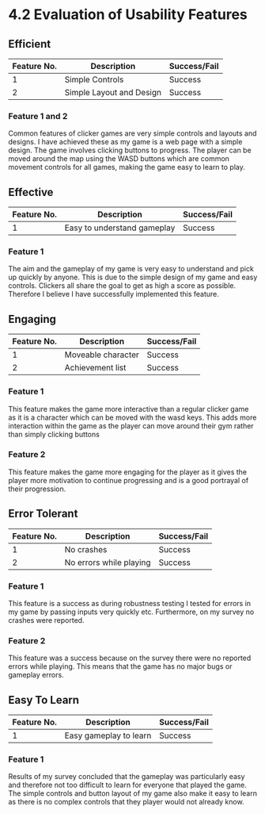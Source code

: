 # 4.2 Evaluation of Usability Features

## Efficient

| Feature No. | Description              | Success/Fail |
| ----------- | ------------------------ | ------------ |
| 1           | Simple Controls          | Success      |
| 2           | Simple Layout and Design | Success      |

### Feature 1 and 2

Common features of clicker games are very simple controls and layouts and designs. I have achieved these as my game is a web page with a simple design. The game involves clicking buttons to progress. The player can be moved around the map using the WASD buttons which are common movement controls for all games, making the game easy to learn to play.

## Effective

| Feature No. | Description                 | Success/Fail |
| ----------- | --------------------------- | ------------ |
| 1           | Easy to understand gameplay | Success      |

### Feature 1

The aim and the gameplay of my game is very easy to understand and pick up quickly by anyone. This is due to the simple design of my game and easy controls. Clickers all share the goal to get as high a score as possible. Therefore I believe I have successfully implemented this feature.

## Engaging

| Feature No. | Description        | Success/Fail |
| ----------- | ------------------ | ------------ |
| 1           | Moveable character | Success      |
| 2           | Achievement list   | Success      |

### Feature 1

This feature makes the game more interactive than a regular clicker game as it is a character which can be moved with the wasd keys. This adds more interaction within the game as the player can move around their gym rather than simply clicking buttons

### Feature 2

This feature makes the game more engaging for the player as it gives the player more motivation to continue progressing and is a good portrayal of their progression.

## Error Tolerant

| Feature No. | Description             | Success/Fail |
| ----------- | ----------------------- | ------------ |
| 1           | No crashes              | Success      |
| 2           | No errors while playing | Success      |

### Feature 1

This feature is a success as during robustness testing I tested for errors in my game by passing inputs very quickly etc. Furthermore, on my survey no crashes were reported.

### Feature 2

This feature was a success because on the survey there were no reported errors while playing. This means that the game has no major bugs or gameplay errors.&#x20;

## Easy To Learn

| Feature No. | Description            | Success/Fail |
| ----------- | ---------------------- | ------------ |
| 1           | Easy gameplay to learn | Success      |

### Feature 1

Results of my survey concluded that the gameplay was particularly easy and therefore not too difficult to learn for everyone that played the game. The simple controls and button layout of my game also make it easy to learn as there is no complex controls that they player would not already know.
